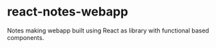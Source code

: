 # react-notes-webapp
Notes making webapp built using React as library with functional based components.
